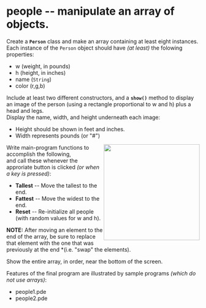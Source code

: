 # people -- manipulate an array of objects.

Create a **```Person```** class and make an array containing at least eight instances.  
Each instance of the ```Person``` object should have *(at least)* the folowing properties:
- w (weight, in pounds)
- h (height, in inches)
- name (```String```)
- color (r,g,b)  

Include at least two different constructors, 
and a **```show()```** method 
to display an image of the person
(using a rectangle proportional to w and h) 
plus a head and legs.  
Display the name, width, and height underneath each image:
- Height should be shown in feet and inches.
- Width represents pounds (or "#")
<IMG SRC=http://www.suffolk.li/cst112/61cst112/people2.png ALIGN=RIGHT WIDTH=250 >

Write main-program functions to accomplish the following,  
and call these whenever the approriate button is clicked *(or when a key is pressed)*:
- **Tallest** -- Move the tallest to the end.
- **Fattest** -- Move the widest to the end.  
- **Reset** -- Re-initialize all people (with random values for w and h).

**NOTE:**  After moving an element to the end of the array, be sure to replace that element with the one that was previously at the end
*(i.e. "swap" the elements).

Show the entire array, in order, near the bottom of the screen.  

Features of the final program are illustrated by sample programs *(which do not use arrays)*:
- people1.pde 
- people2.pde  


